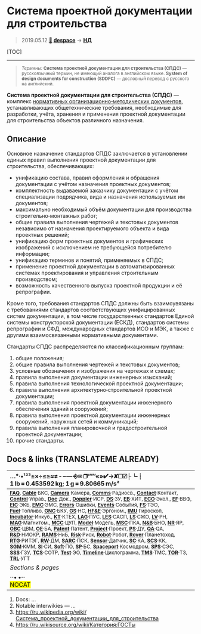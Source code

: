 # Система проектной документации для строительства
> 2019.05.12 **[🚀](../index/index.md) [despace](index.md)** → **[НД](doc.md)**

[TOC]

---

> <small>*Термины:* **Система проектной документации для строительства (СПДС)** — русскоязычный термин, не имеющий аналога в английском языке. **System of design documents for construction (SDDFC)** — дословный перевод с русского на английский.</small>

**Система проектной документации для строительства (СПДС)** — комплекс [нормативных организационно‑методических документов](doc.md), устанавливающих общетехнические требования, необходимые для разработки, учёта, хранения и применения проектной документации для строительства объектов различного назначения.



## Описание
Основное назначение стандартов СПДС заключается в установлении единых правил выполнения проектной документации для строительства, обеспечивающих:

   - унификацию состава, правил оформления и обращения документации с учётом назначения проектных документов;
   - комплектность выдаваемой заказчику документации с учётом специализации подрядчика, вида и назначения используемых им документов;
   - максимально необходимый объём документации для производства строительно‑монтажных работ;
   - общие правила выполнения чертежей и текстовых документов независимо от назначения проектируемого объекта и вида проектных решений;
   - унификацию форм проектных документов и графических изображений с исключением не требующейся потребителю информации;
   - унификацию терминов и понятий, применяемых в СПДС;
   - применение проектной документации в автоматизированных системах проектирования и управления строительным производством;
   - возможность качественного выпуска проектной продукции и её репрографии.

Кроме того, требования стандартов СПДС должны быть взаимоувязаны с требованиями стандартов соответствующих унифицированных систем документации, в том числе государственных стандартов Единой системы конструкторской документации (ЕСКД), стандартов системы репрографии и СФД, международных стандартов ИСО и МЭК, а также с другими взаимосвязанными нормативными документами.

Стандарты СПДС распределяются по классификационным группам:

   1. общие положения;
   1. общие правила выполнения чертежей и текстовых документов;
   1. условные обозначения и изображения на чертежах и схемах;
   1. правила выполнения документации инженерных изысканий;
   1. правила выполнения технологической проектной документации;
   1. правила выполнения архитектурно‑строительной проектной документации;
   1. правила выполнения проектной документации инженерного обеспечения зданий и сооружений;
   1. правила выполнения проектной документации инженерных сооружений, наружных сетей и коммуникаций;
   1. правила выполнения планировочной и градостроительной проектной документации;
   1. прочие стандарты.



<p style="page-break-after:always"> </p>

## Docs & links (TRANSLATEME ALREADY)
|…°·•¹²³±×÷≤≥≈≠ ‑ −— ⎆✉ ❐“”’«»✔→✘☐☑├┕┆ 1 lb = 0.453592 kg; 1 g = 9.80665 m/s²|
|:--|
|<small>**[FAQ](faq.md)**, **[Cable](cable.md)**·БКС, **[Camera](camera.md)**·Камера, **[Comms](comms.md)**·Радиосв., **[Contact](contact.md)**·Контакт, **[Control](control.md)**·Управ., **[Doc](doc.md)**·Док., **[Doppler](doppler.md)**·ИСР, **[DS](ds.md)**·ЗУ, **[EB](eb.md)**·ХИТ, **[ECO](ecology.md)**·Экол., **[EF](ef.md)**·ВВФ, **[ElC](elc.md)**·ЭКБ, **[EMC](emc.md)**·ЭМС, **[Errors](error.md)**·Ошибки, **[Events](event.md)**·События, **[FS](fs.md)**·ТЭО, **[Fuel](fuel.md)**·Топливо, **[GNC](gnc.md)**·БКУ, **[GS](scs.md)**·НС, **[HF&E](hfe.md)**·Эргоном., **[IMU](imu.md)**·Гироскоп, **[Incubator](incubator.md)**·Инкуб., **[KT](kt.md)**·КТЕХ, **[LAG](lag.md)**·ПУC, **[LES](les.md)**·САСП, **[LS](ls.md)**·СЖО, **[LV](lv.md)**·РН, **[MAG](mag.md)**·Магнитом., **[MCC](mcc.md)**·ЦУП, **[Model](model.md)**·Модель, **[MSC](sc.md)**·ПКА, **[N&B](nnb.md)**·БНО, **[NR](nr.md)**·ЯР, **[OBC](obc.md)**·ЦВМ, **[OE](oe.md)**·БА, **[Patent](патент.md)**·Патент, **[Project](project.md)**·Проект, **[PS](ps.md)**·ДУ, **[QA](quality.md)**·QA, **[R&D](rnd.md)**·НИОКР, **[RAMS](rams.md)**·НиБ, **[Risk](risk.md)**·Риск, **[Robot](robotics.md)**·Робот, **[Rover](rover.md)**·Планетоход, **[RTG](rtg.md)**·РИТЭГ, **[RW](rw.md)**·ДМ, **[SARC](sarc.md)**·ПСК, **[Sensor](sensor.md)**·Датчик, **[SC](sc.md)**·КА, **[SCS](scs.md)**·КК, **[SGM](sgm.md)**·КММ, **[SI](si.md)**·СИ, **[Soft](soft.md)**·ПО, **[SP](sp.md)**·БС, **[Spaceport](spaceport.md)**·Космодром, **[SPS](sps.md)**·СЭС, **[SSS](sss.md)**·ГЗУ, **[TCS](tcs.md)**·СОТР, **[Test](test.md)**·ЭО, **[Timeline](timeline.md)**·Циклограмма, **[TMS](tms.md)**·ТМС, **[TOR](tor.md)**·ТЗ, **[TRL](trl.md)**·УГТ</small>|
|*Sections & pages*|
|**··• [](.md) •··**<br> <mark>NOCAT</mark> |

   1. Docs: …
   1. Notable interwikies — …
   1. <https://ru.wikipedia.org/wiki/Система_проектной_документации_для_строительства>
   1. <https://ru.wikisource.org/wiki/Категория:ГОСТы>
